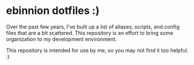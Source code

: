 # ebinnion dotfiles :)

Over the past few years, I've built up a list of aliases, scripts, and config files that are a bit scattered. This repository is an effort to bring some organization to my development environment.

This repository is intended for use by me, so you may not find it too helpful. :)
